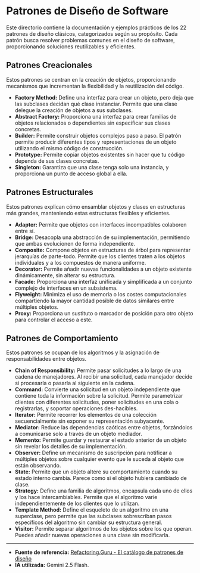 # Patrones de Diseño de Software

Este directorio contiene la documentación y ejemplos prácticos de los 22 patrones de diseño clásicos, categorizados según su propósito. Cada patrón busca resolver problemas comunes en el diseño de software, proporcionando soluciones reutilizables y eficientes.

## Patrones Creacionales

Estos patrones se centran en la creación de objetos, proporcionando mecanismos que incrementan la flexibilidad y la reutilización del código.

* **Factory Method:** Define una interfaz para crear un objeto, pero deja que las subclases decidan qué clase instanciar. Permite que una clase delegue la creación de objetos a sus subclases.
* **Abstract Factory:** Proporciona una interfaz para crear familias de objetos relacionados o dependientes sin especificar sus clases concretas.
* **Builder:** Permite construir objetos complejos paso a paso. El patrón permite producir diferentes tipos y representaciones de un objeto utilizando el mismo código de construcción.
* **Prototype:** Permite copiar objetos existentes sin hacer que tu código dependa de sus clases concretas.
* **Singleton:** Garantiza que una clase tenga solo una instancia, y proporciona un punto de acceso global a ella.

## Patrones Estructurales

Estos patrones explican cómo ensamblar objetos y clases en estructuras más grandes, manteniendo estas estructuras flexibles y eficientes.

* **Adapter:** Permite que objetos con interfaces incompatibles colaboren entre sí.
* **Bridge:** Desacopla una abstracción de su implementación, permitiendo que ambas evolucionen de forma independiente.
* **Composite:** Compone objetos en estructuras de árbol para representar jerarquías de parte-todo. Permite que los clientes traten a los objetos individuales y a los compuestos de manera uniforme.
* **Decorator:** Permite añadir nuevas funcionalidades a un objeto existente dinámicamente, sin alterar su estructura.
* **Facade:** Proporciona una interfaz unificada y simplificada a un conjunto complejo de interfaces en un subsistema.
* **Flyweight:** Minimiza el uso de memoria o los costes computacionales compartiendo la mayor cantidad posible de datos similares entre múltiples objetos.
* **Proxy:** Proporciona un sustituto o marcador de posición para otro objeto para controlar el acceso a este.

## Patrones de Comportamiento

Estos patrones se ocupan de los algoritmos y la asignación de responsabilidades entre objetos.

* **Chain of Responsibility:** Permite pasar solicitudes a lo largo de una cadena de manejadores. Al recibir una solicitud, cada manejador decide si procesarla o pasarla al siguiente en la cadena.
* **Command:** Convierte una solicitud en un objeto independiente que contiene toda la información sobre la solicitud. Permite parametrizar clientes con diferentes solicitudes, poner solicitudes en una cola o registrarlas, y soportar operaciones des-hacibles.
* **Iterator:** Permite recorrer los elementos de una colección secuencialmente sin exponer su representación subyacente.
* **Mediator:** Reduce las dependencias caóticas entre objetos, forzándolos a comunicarse solo a través de un objeto mediador.
* **Memento:** Permite guardar y restaurar el estado anterior de un objeto sin revelar los detalles de su implementación.
* **Observer:** Define un mecanismo de suscripción para notificar a múltiples objetos sobre cualquier evento que le suceda al objeto que están observando.
* **State:** Permite que un objeto altere su comportamiento cuando su estado interno cambia. Parece como si el objeto hubiera cambiado de clase.
* **Strategy:** Define una familia de algoritmos, encapsula cada uno de ellos y los hace intercambiables. Permite que el algoritmo varíe independientemente de los clientes que lo utilizan.
* **Template Method:** Define el esqueleto de un algoritmo en una superclase, pero permite que las subclases sobrescriban pasos específicos del algoritmo sin cambiar su estructura general.
* **Visitor:** Permite separar algoritmos de los objetos sobre los que operan. Puedes añadir nuevas operaciones a una clase sin modificarla.

---

* **Fuente de referencia:** [Refactoring.Guru - El catálogo de patrones de diseño](https://refactoring.guru/es/design-patterns/catalog)
* **IA utilizada:** Gemini 2.5 Flash.
